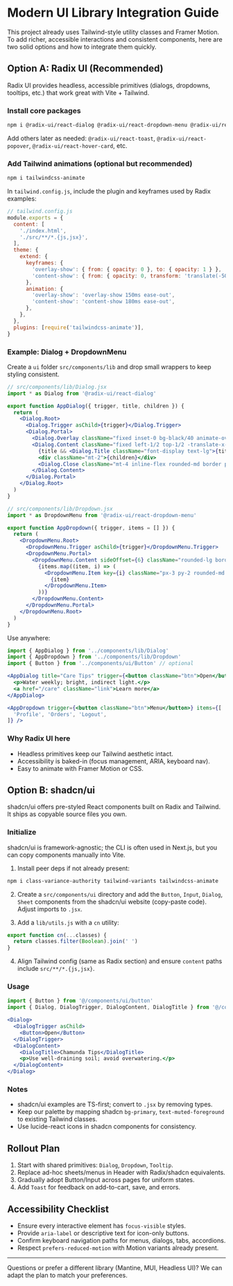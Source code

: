 # Modern UI Library Integration Guide

This project already uses Tailwind-style utility classes and Framer Motion. To add richer, accessible interactions and consistent components, here are two solid options and how to integrate them quickly.

## Option A: Radix UI (Recommended)

Radix UI provides headless, accessible primitives (dialogs, dropdowns, tooltips, etc.) that work great with Vite + Tailwind.

### Install core packages

```bash
npm i @radix-ui/react-dialog @radix-ui/react-dropdown-menu @radix-ui/react-tooltip @radix-ui/react-tabs @radix-ui/react-accordion
```

Add others later as needed: `@radix-ui/react-toast`, `@radix-ui/react-popover`, `@radix-ui/react-hover-card`, etc.

### Add Tailwind animations (optional but recommended)

```bash
npm i tailwindcss-animate
```

In `tailwind.config.js`, include the plugin and keyframes used by Radix examples:

```js
// tailwind.config.js
module.exports = {
  content: [
    './index.html',
    './src/**/*.{js,jsx}',
  ],
  theme: {
    extend: {
      keyframes: {
        'overlay-show': { from: { opacity: 0 }, to: { opacity: 1 } },
        'content-show': { from: { opacity: 0, transform: 'translate(-50%, -48%) scale(0.98)' }, to: { opacity: 1, transform: 'translate(-50%, -50%) scale(1)' } },
      },
      animation: {
        'overlay-show': 'overlay-show 150ms ease-out',
        'content-show': 'content-show 180ms ease-out',
      },
    },
  },
  plugins: [require('tailwindcss-animate')],
}
```

### Example: Dialog + DropdownMenu

Create a `ui` folder `src/components/lib` and drop small wrappers to keep styling consistent.

```jsx
// src/components/lib/Dialog.jsx
import * as Dialog from '@radix-ui/react-dialog'

export function AppDialog({ trigger, title, children }) {
  return (
    <Dialog.Root>
      <Dialog.Trigger asChild>{trigger}</Dialog.Trigger>
      <Dialog.Portal>
        <Dialog.Overlay className="fixed inset-0 bg-black/40 animate-overlay-show" />
        <Dialog.Content className="fixed left-1/2 top-1/2 -translate-x-1/2 -translate-y-1/2 w-[90vw] max-w-md rounded-xl bg-white p-4 shadow-premium animate-content-show">
          {title && <Dialog.Title className="font-display text-lg">{title}</Dialog.Title>}
          <div className="mt-2">{children}</div>
          <Dialog.Close className="mt-4 inline-flex rounded-md border px-3 py-1.5 hover:bg-neutral-100">Close</Dialog.Close>
        </Dialog.Content>
      </Dialog.Portal>
    </Dialog.Root>
  )
}
```

```jsx
// src/components/lib/Dropdown.jsx
import * as DropdownMenu from '@radix-ui/react-dropdown-menu'

export function AppDropdown({ trigger, items = [] }) {
  return (
    <DropdownMenu.Root>
      <DropdownMenu.Trigger asChild>{trigger}</DropdownMenu.Trigger>
      <DropdownMenu.Portal>
        <DropdownMenu.Content sideOffset={6} className="rounded-lg border border-neutral-200 bg-white shadow-premium p-1">
          {items.map((item, i) => (
            <DropdownMenu.Item key={i} className="px-3 py-2 rounded-md hover:bg-softGray/60 cursor-pointer">
              {item}
            </DropdownMenu.Item>
          ))}
        </DropdownMenu.Content>
      </DropdownMenu.Portal>
    </DropdownMenu.Root>
  )
}
```

Use anywhere:

```jsx
import { AppDialog } from '../components/lib/Dialog'
import { AppDropdown } from '../components/lib/Dropdown'
import { Button } from '../components/ui/Button' // optional

<AppDialog title="Care Tips" trigger={<button className="btn">Open</button>}>
  <p>Water weekly; bright, indirect light.</p>
  <a href="/care" className="link">Learn more</a>
</AppDialog>

<AppDropdown trigger={<button className="btn">Menu</button>} items={[
  'Profile', 'Orders', 'Logout',
]} />
```

### Why Radix UI here

- Headless primitives keep our Tailwind aesthetic intact.
- Accessibility is baked-in (focus management, ARIA, keyboard nav).
- Easy to animate with Framer Motion or CSS.

## Option B: shadcn/ui

shadcn/ui offers pre-styled React components built on Radix and Tailwind. It ships as copyable source files you own.

### Initialize

shadcn/ui is framework-agnostic; the CLI is often used in Next.js, but you can copy components manually into Vite.

1. Install peer deps if not already present:

```bash
npm i class-variance-authority tailwind-variants tailwindcss-animate
```

2. Create a `src/components/ui` directory and add the `Button`, `Input`, `Dialog`, `Sheet` components from the shadcn/ui website (copy-paste code). Adjust imports to `.jsx`.

3. Add a `lib/utils.js` with a `cn` utility:

```js
export function cn(...classes) {
  return classes.filter(Boolean).join(' ')
}
```

4. Align Tailwind config (same as Radix section) and ensure `content` paths include `src/**/*.{js,jsx}`.

### Usage

```jsx
import { Button } from '@/components/ui/button'
import { Dialog, DialogTrigger, DialogContent, DialogTitle } from '@/components/ui/dialog'

<Dialog>
  <DialogTrigger asChild>
    <Button>Open</Button>
  </DialogTrigger>
  <DialogContent>
    <DialogTitle>Chamunda Tips</DialogTitle>
    <p>Use well-draining soil; avoid overwatering.</p>
  </DialogContent>
</Dialog>
```

### Notes

- shadcn/ui examples are TS-first; convert to `.jsx` by removing types.
- Keep our palette by mapping shadcn `bg-primary`, `text-muted-foreground` to existing Tailwind classes.
- Use lucide-react icons in shadcn components for consistency.

## Rollout Plan

1. Start with shared primitives: `Dialog`, `Dropdown`, `Tooltip`.
2. Replace ad-hoc sheets/menus in Header with Radix/shadcn equivalents.
3. Gradually adopt Button/Input across pages for uniform states.
4. Add `Toast` for feedback on add-to-cart, save, and errors.

## Accessibility Checklist

- Ensure every interactive element has `focus-visible` styles.
- Provide `aria-label` or descriptive text for icon-only buttons.
- Confirm keyboard navigation paths for menus, dialogs, tabs, accordions.
- Respect `prefers-reduced-motion` with Motion variants already present.

---

Questions or prefer a different library (Mantine, MUI, Headless UI)? We can adapt the plan to match your preferences.